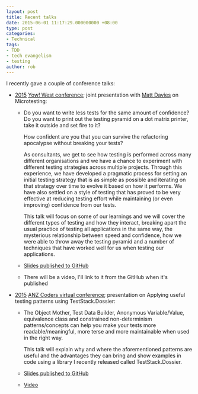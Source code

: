 ```yaml
---
layout: post
title: Recent talks
date: 2015-06-01 11:17:29.000000000 +08:00
type: post
categories:
- Technical
tags:
- TDD
- tech evangelism
- testing
author: rob
---
```



I recently gave a couple of conference talks:


- [2015](https://a.confui.com/public/conferences/54fae12ed02ecad6f60000a8/locations/54fae12ed02ecad6f60000a9/speakers?framehost=http%3A%2F%2Fwest.yowconference.com.au%2F) [Yow! West conference](http://west.yowconference.com.au/); joint presentation with [Matt Davies](http://mdavies.net/) on Microtesting:

  - Do you want to write less tests for the same amount of confidence?
    Do you want to print out the testing pyramid on a dot matrix printer, take it outside and set fire to it?

    How confident are you that you can survive the refactoring apocalypse without breaking your tests?

    As consultants, we get to see how testing is performed across many different organisations and we have a chance to experiment with different testing strategies across multiple projects. Through this experience, we have developed a pragmatic process for setting an initial testing strategy that is as simple as possible and iterating on that strategy over time to evolve it based on how it performs. We have also settled on a style of testing that has proved to be very effective at reducing testing effort while maintaining (or even improving) confidence from our tests.
        
    This talk will focus on some of our learnings and we will cover the different types of testing and how they interact, breaking apart the usual practice of testing all applications in the same way, the mysterious relationship between speed and confidence, how we were able to throw away the testing pyramid and a number of techniques that have worked well for us when testing our applications.
  - [Slides published to GitHub](https://github.com/MRCollective/MicrotestingPresentation)
  - There will be a video, I'll link to it from the GitHub when it's published
- [2015](https://www.crowdcast.io/e/anzcoders2015) [ANZ Coders virtual conference](http://www.anzcoders.com/); presentation on Applying useful testing patterns using TestStack.Dossier:
  - The Object Mother, Test Data Builder, Anonymous Variable/Value, equivalence class and constrained non-determinism patterns/concepts can help you make your tests more readable/meaningful, more terse and more maintainable when used in the right way.        

    This talk will explain why and where the aforementioned patterns are useful and the advantages they can bring and show examples in code using a library I recently released called TestStack.Dossier.
  - [Slides published to GitHub](https://github.com/robdmoore/TestingPatternsWithDossierPresentation)
  - [Video](https://www.youtube.com/watch?v=CJSK8WhSA84)

